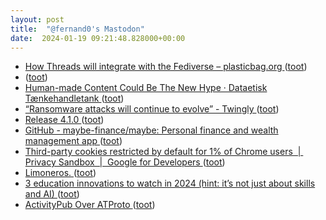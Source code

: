 ```yaml
---
layout: post
title:  "@fernand0's Mastodon"
date:  2024-01-19 09:21:48.828000+00:00
---
```

*  [How Threads will integrate with the Fediverse – plasticbag.org ](http://plasticbag.org/archives/2024/01/how-threads-will-integrate-with-the-fediverse) ([toot](https://mastodon.social/@fernand0/111781878748074937))
*  [ ](https://mastodon.social/users/fernand0/statuses/111781140067192721/activity) ([toot](https://mastodon.social/users/fernand0/statuses/111781140067192721/activity))
*  [Human-made Content Could Be The New Hype · Dataetisk Tænkehandletank ](https://dataethics.eu/human-made-content-could-be-the-new-hype) ([toot](https://mastodon.social/@fernand0/111780339680947775))
*  [“Ransomware attacks will continue to evolve” - Twingly ](https://www.twingly.com/ransomware-attacks-will-continue-to-evolve) ([toot](https://mastodon.social/@fernand0/111780247652735816))
*  [Release 4.1.0 ](https://blog.bibsonomy.org/2024/01/release-410.htm) ([toot](https://mastodon.social/@fernand0/111778459896953871))
*  [GitHub - maybe-finance/maybe: Personal finance and wealth management app ](https://github.com/maybe-finance/mayb) ([toot](https://mastodon.social/@fernand0/111778371642573853))
*  [Third-party cookies restricted by default for 1% of Chrome users  \|  Privacy Sandbox  \|  Google for Developers ](https://developers.google.com/privacy-sandbox/blog/cookie-countdown-2024ja) ([toot](https://mastodon.social/@fernand0/111778218930349753))
*  [Limoneros. ](https://avecesunafoto.wordpress.com/2024/01/18/limoneros) ([toot](https://mastodon.social/@fernand0/111778131271709824))
*  [3 education innovations to watch in 2024 (hint: it’s not just about skills and AI) ](https://www.christenseninstitute.org/blog/3-education-innovations-to-watch-in-2024-hint-its-not-just-about-skills-and-ai) ([toot](https://mastodon.social/@fernand0/111778052111758509))
*  [ActivityPub Over ATProto ](https://berjon.com/ap-at) ([toot](https://mastodon.social/@fernand0/111777988040344910))
